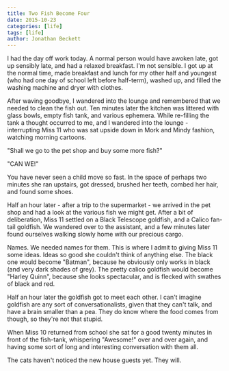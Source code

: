 ```yaml
---
title: Two Fish Become Four
date: 2015-10-23
categories: [life]
tags: [life]
author: Jonathan Beckett
---
```


I had the day off work today. A normal person would have awoken late, got up sensibly late, and had a relaxed breakfast. I'm not sensible. I got up at the normal time, made breakfast and lunch for my other half and youngest (who had one day of school left before half-term), washed up, and filled the washing machine and dryer with clothes.

After waving goodbye, I wandered into the lounge and remembered that we needed to clean the fish out. Ten minutes later the kitchen was littered with glass bowls, empty fish tank, and various ephemera. While re-filling the tank a thought occurred to me, and I wandered into the lounge - interrupting Miss 11 who was sat upside down in Mork and Mindy fashion, watching morning cartoons.

"Shall we go to the pet shop and buy some more fish?"

"CAN WE!"

You have never seen a child move so fast. In the space of perhaps two minutes she ran upstairs, got dressed, brushed her teeth, combed her hair, and found some shoes.

Half an hour later - after a trip to the supermarket - we arrived in the pet shop and had a look at the various fish we might get. After a bit of deliberation, Miss 11 settled on a Black Telescope goldfish, and a Calico fan-tail goldfish. We wandered over to the assistant, and a few minutes later found ourselves walking slowly home with our precious cargo.

Names. We needed names for them. This is where I admit to giving Miss 11 some ideas. Ideas so good she couldn't think of anything else. The black one would become "Batman", because he obviously only works in black (and very dark shades of grey). The pretty calico goldfish would become "Harley Quinn", because she looks spectacular, and is flecked with swathes of black and red.

Half an hour later the goldfish got to meet each other. I can't imagine goldfish are any sort of conversationalists, given that they can't talk, and have a brain smaller than a pea. They do know where the food comes from though, so they're not that stupid.

When Miss 10 returned from school she sat for a good twenty minutes in front of the fish-tank, whispering "Awesome!" over and over again, and having some sort of long and interesting conversation with them all.

The cats haven't noticed the new house guests yet. They will.
